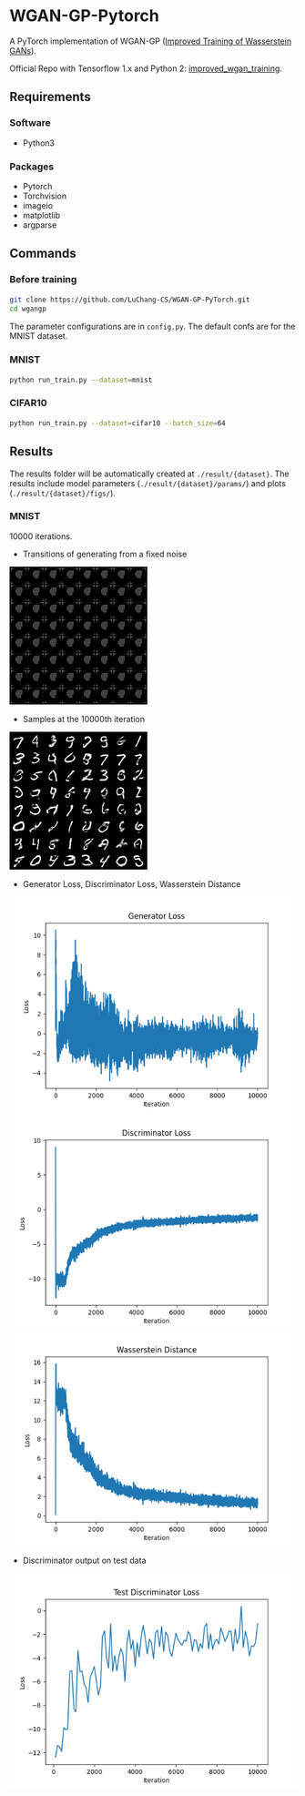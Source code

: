 # WGAN-GP-Pytorch

A PyTorch implementation of WGAN-GP ([Improved Training of Wasserstein GANs](https://arxiv.org/pdf/1704.00028.pdf)).

Official Repo with Tensorflow 1.x and Python 2: [improved_wgan_training](https://github.com/igul222/improved_wgan_training).

## Requirements

### Software
- Python3

### Packages
- Pytorch
- Torchvision
- imageio
- matplotlib
- argparse

## Commands

### Before training
```bash
git clone https://github.com/LuChang-CS/WGAN-GP-PyTorch.git
cd wgangp
```

The parameter configurations are in `config.py`. The default confs are for the MNIST dataset.

### MNIST
```bash
python run_train.py --dataset=mnist
```

### CIFAR10
```bash
python run_train.py --dataset=cifar10 --batch_size=64
```

## Results

The results folder will be automatically created at `./result/{dataset}`. The results include model parameters (`./result/{dataset}/params/`) and plots (`./result/{dataset}/figs/`).

### MNIST

10000 iterations.

- Transitions of generating from a fixed noise

![transitions](./figs/transition.gif)

- Samples at the 10000th iteration

![10000](./figs/iteration_10000.png)

- Generator Loss, Discriminator Loss, Wasserstein Distance

![Generator Loss](./figs/Generator_Loss.png)
![Discriminator Loss](./figs/Discriminator_Loss.png)
![Wasserstein Distance](./figs/Wasserstein_Distance.png)

- Discriminator output on test data

![Discriminator output on test data](./figs/Test_Discriminator_Loss.png)
